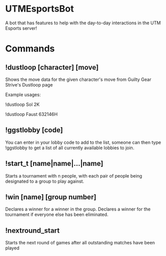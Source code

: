 # UTMEsportsBot

A bot that has features to help with the day-to-day interactions in the UTM Esports server!

# Commands
## !dustloop [character] [move]

Shows the move data for the given character's move from Guilty Gear Strive's Dustloop page

Example usages:

!dustloop Sol 2K

!dustloop Faust 632146H

## !ggstlobby [code]

You can enter in your lobby code to add to the list, someone can then type !ggstlobby to get a list of all currently available lobbies to join. 

## !start_t [name|name|...|name]

Starts a tournament with n people, with each pair of people being designated to a group to play against.

## !win [name] [group number]

Declares a winner for a winner in the group. Declares a winner for the tournament if everyone else has been eliminated.

## !nextround_start

Starts the next round of games after all outstanding matches have been played

